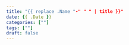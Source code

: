 ```yaml
---
title: "{{ replace .Name "-" " " | title }}"
date: {{ .Date }}
categories: [""]
tags: [""]
draft: false
---
```

